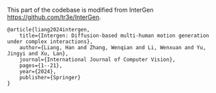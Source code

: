 This part of the codebase is modified from InterGen https://github.com/tr3e/InterGen.

    @article{liang2024intergen,
        title={Intergen: Diffusion-based multi-human motion generation under complex interactions},
        author={Liang, Han and Zhang, Wenqian and Li, Wenxuan and Yu, Jingyi and Xu, Lan},
        journal={International Journal of Computer Vision},
        pages={1--21},
        year={2024},
        publisher={Springer}
    }